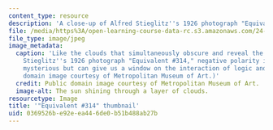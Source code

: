 ```yaml
---
content_type: resource
description: 'A close-up of Alfred Stieglitz''s 1926 photograph "Equivalent #314"'
file: /media/https%3A/open-learning-course-data-rc.s3.amazonaws.com/24-979-topics-in-semantics-negative-polarity-items-fall-2018/0369526be92eea446de0b51b488ab27b_24-979f18-th.jpg
file_type: image/jpeg
image_metadata:
  caption: 'Like the clouds that simultaneously obscure and reveal the sun in Alfred
    Stieglitz''s 1926 photograph "Equivalent #314," negative polarity items may appear
    mysterious but can give us a window on the interaction of logic and grammar. (Public
    domain image courtesy of Metropolitan Museum of Art.)'
  credit: Public domain image courtesy of Metropolitan Museum of Art.
  image-alt: The sun shining through a layer of clouds.
resourcetype: Image
title: '"Equivalent #314" thumbnail'
uid: 0369526b-e92e-ea44-6de0-b51b488ab27b
---
```

